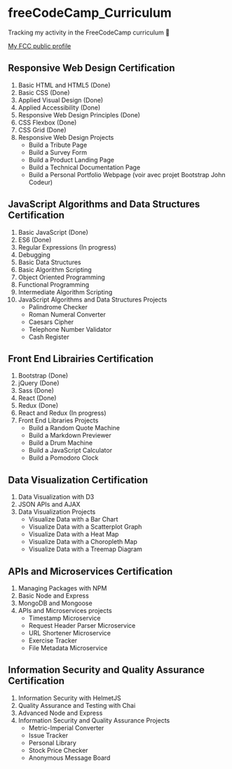 # freeCodeCamp_Curriculum
Tracking my activity in the FreeCodeCamp curriculum :princess:

[My FCC public profile](https://www.freecodecamp.org/codingk8)

## **Responsive Web Design Certification**
1. Basic HTML and HTML5 (Done)
2. Basic CSS (Done)
3. Applied Visual Design (Done)
4. Applied Accessibility (Done)
5. Responsive Web Design Principles (Done)
6. CSS Flexbox (Done)
7. CSS Grid (Done)
8. Responsive Web Design Projects
   * Build a Tribute Page
   * Build a Survey Form
   * Build a Product Landing Page
   * Build a Technical Documentation Page
   * Build a Personal Portfolio Webpage (voir avec projet Bootstrap John Codeur)

## **JavaScript Algorithms and Data Structures Certification**
1. Basic JavaScript (Done)
2. ES6 (Done)
3. Regular Expressions (In progress)
4. Debugging
5. Basic Data Structures
6. Basic Algorithm Scripting
7. Object Oriented Programming
8. Functional Programming
9. Intermediate Algorithm Scripting
10. JavaScript Algorithms and Data Structures Projects
    * Palindrome Checker
    * Roman Numeral Converter
    * Caesars Cipher
    * Telephone Number Validator
    * Cash Register

## **Front End Librairies Certification**
1. Bootstrap (Done)
2. jQuery (Done)
3. Sass (Done)
4. React (Done)
5. Redux (Done)
6. React and Redux (In progress)
7. Front End Libraries Projects
   * Build a Random Quote Machine
   * Build a Markdown Previewer
   * Build a Drum Machine
   * Build a JavaScript Calculator
   * Build a Pomodoro Clock

## Data Visualization Certification
1. Data Visualization with D3
2. JSON APIs and AJAX
3. Data Visualization Projects
   * Visualize Data with a Bar Chart
   * Visualize Data with a Scatterplot Graph
   * Visualize Data with a Heat Map
   * Visualize Data with a Choropleth Map
   * Visualize Data with a Treemap Diagram

## APIs and Microservices Certification
1. Managing Packages with NPM
2. Basic Node and Express
3. MongoDB and Mongoose
4. APIs and Microservices projects
   * Timestamp Microservice
   * Request Header Parser Microservice
   * URL Shortener Microservice
   * Exercise Tracker
   * File Metadata Microservice

## Information Security and Quality Assurance Certification
1. Information Security with HelmetJS
2. Quality Assurance and Testing with Chai
3. Advanced Node and Express
4. Information Security and Quality Assurance Projects
   * Metric-Imperial Converter
   * Issue Tracker
   * Personal Library
   * Stock Price Checker
   * Anonymous Message Board
